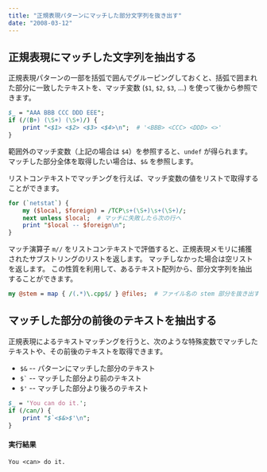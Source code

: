 ```yaml
---
title: "正規表現パターンにマッチした部分文字列を抜き出す"
date: "2008-03-12"
---
```



正規表現にマッチした文字列を抽出する
----

正規表現パターンの一部を括弧で囲んでグルーピングしておくと、括弧で囲まれた部分に一致したテキストを、マッチ変数 (`$1`, `$2`, `$3`, ...) を使って後から参照できます。

~~~ perl
$_ = "AAA BBB CCC DDD EEE";
if (/(B+) (\S+) (\S+)/) {
    print "<$1> <$2> <$3> <$4>\n";  # '<BBB> <CCC> <DDD> <>'
}
~~~

範囲外のマッチ変数（上記の場合は `$4`）を参照すると、`undef` が得られます。
マッチした部分全体を取得したい場合は、`$&` を参照します。

リストコンテキストでマッチングを行えば、マッチ変数の値をリストで取得することができます。

~~~ perl
for (`netstat`) {
    my ($local, $foreign) = /TCP\s+(\S+)\s+(\S+)/;
    next unless $local;  # マッチに失敗したら次の行へ
    print "$local -- $foreign\n";
}
~~~

マッチ演算子 `m//` をリストコンテキストで評価すると、正規表現メモリに捕獲されたサブストリングのリストを返します。
マッチしなかった場合は空リストを返します。
この性質を利用して、あるテキスト配列から、部分文字列を抽出することができます。

~~~ perl
my @stem = map { /(.*)\.cpp$/ } @files;  # ファイル名の stem 部分を抜き出す
~~~


マッチした部分の前後のテキストを抽出する
----

正規表現によるテキストマッチングを行うと、次のような特殊変数でマッチしたテキストや、その前後のテキストを取得できます。

- <code>$&</code> -- パターンにマッチした部分のテキスト
- <code>$`</code> -- マッチした部分より前のテキスト
- <code>$'</code> -- マッチした部分より後ろのテキスト

~~~ perl
$_ = 'You can do it.';
if (/can/) {
    print "$`<$&>$'\n";
}
~~~

#### 実行結果

~~~
You <can> do it.
~~~


